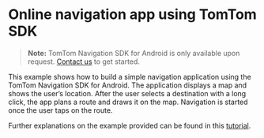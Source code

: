 # Online navigation app using TomTom SDK

> **Note:** TomTom Navigation SDK for Android is only available upon
> request. [Contact us](https://developer.tomtom.com/tomtom-sdk-for-android/request-access "Contact us") to get started.

This example shows how to build a simple navigation application using the TomTom Navigation SDK for Android.
The application displays a map and shows the user’s location. After the user selects a destination with a long click,
the app plans a route and draws it on the map. Navigation is started once the user taps on the route.

Further explanations on the example provided can be found in
this [tutorial](https://developer.tomtom.com/navigation/android/build-a-navigation-app/building-a-navigation-app).